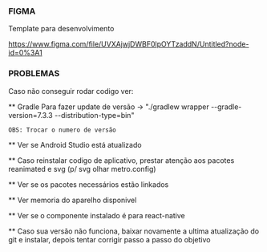 ### FIGMA
Template para desenvolvimento

https://www.figma.com/file/UVXAjwjDWBF0lpOYTzaddN/Untitled?node-id=0%3A1
### PROBLEMAS
Caso não conseguir rodar codigo ver:

** Gradle
    Para fazer update de versão -> "./gradlew wrapper --gradle-version=7.3.3 --distribution-type=bin"
    
    OBS: Trocar o numero de versão
    
** Ver se Android Studio está atualizado

** Caso reinstalar codigo de aplicativo, prestar atenção aos pacotes reanimated e svg (p/ svg olhar metro.config)

** Ver se os pacotes necessários estão linkados

** Ver memoria do aparelho disponivel

** Ver se o componente instalado é para react-native

** Caso sua versão não funciona, baixar novamente a ultima atualização do git e instalar, depois tentar corrigir passo a passo do objetivo
